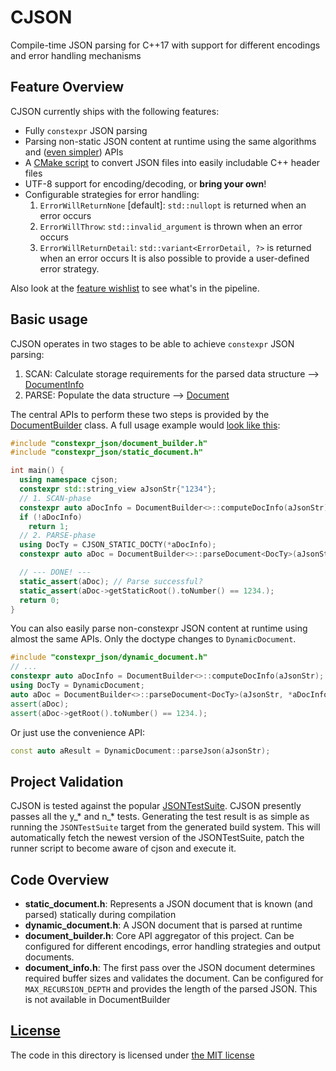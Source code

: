 # CJSON
Compile-time JSON parsing for C++17 with support for different encodings and error handling mechanisms

## Feature Overview
CJSON currently ships with the following features:

* Fully `constexpr` JSON parsing
* Parsing non-static JSON content at runtime using the same algorithms and ([even simpler](https://github.com/suluke/monobo/blob/master/constexpr_json/include/constexpr_json/dynamic_document.h)) APIs
* A [CMake script](https://github.com/suluke/monobo/blob/master/constexpr_json/cmake/GenerateJsonHeader.cmake) to convert JSON files into easily includable C++ header files
* UTF-8 support for encoding/decoding, or **bring your own**!
* Configurable strategies for error handling:
   1. `ErrorWillReturnNone` \[default\]: `std::nullopt` is returned when an error occurs
   2. `ErrorWillThrow`: `std::invalid_argument` is thrown when an error occurs
   3. `ErrorWillReturnDetail`: `std::variant<ErrorDetail, ?>` is returned when an error occurs
   It is also possible to provide a user-defined error strategy.

Also look at the [feature wishlist](https://github.com/suluke/monobo/issues/1) to see what's in the pipeline.

## Basic usage
CJSON operates in two stages to be able to achieve `constexpr` JSON parsing:

1. SCAN: Calculate storage requirements for the parsed data structure --> [DocumentInfo](https://github.com/suluke/monobo/blob/master/constexpr_json/include/constexpr_json/document_info.h)
2. PARSE: Populate the data structure --> [Document](https://github.com/suluke/monobo/blob/master/constexpr_json/include/constexpr_json/document.h)

The central APIs to perform these two steps is provided by the [DocumentBuilder](https://github.com/suluke/monobo/blob/master/constexpr_json/include/constexpr_json/document_builder.h) class.
A full usage example would [look like this](https://github.com/suluke/monobo/blob/master/constexpr_json/test/basic.cc):

```cpp
#include "constexpr_json/document_builder.h"
#include "constexpr_json/static_document.h"

int main() {
  using namespace cjson;
  constexpr std::string_view aJsonStr{"1234"};
  // 1. SCAN-phase
  constexpr auto aDocInfo = DocumentBuilder<>::computeDocInfo(aJsonStr);
  if (!aDocInfo)
    return 1;
  // 2. PARSE-phase
  using DocTy = CJSON_STATIC_DOCTY(*aDocInfo);
  constexpr auto aDoc = DocumentBuilder<>::parseDocument<DocTy>(aJsonStr, *aDocInfo);

  // --- DONE! ---
  static_assert(aDoc); // Parse successful?
  static_assert(aDoc->getStaticRoot().toNumber() == 1234.);
  return 0;
}
```

You can also easily parse non-constexpr JSON content at runtime using almost the same APIs.
Only the doctype changes to `DynamicDocument`.

```cpp
#include "constexpr_json/dynamic_document.h"
// ...
constexpr auto aDocInfo = DocumentBuilder<>::computeDocInfo(aJsonStr);
using DocTy = DynamicDocument;
auto aDoc = DocumentBuilder<>::parseDocument<DocTy>(aJsonStr, *aDocInfo);
assert(aDoc);
assert(aDoc->getRoot().toNumber() == 1234.);
```
Or just use the convenience API:
```cpp
const auto aResult = DynamicDocument::parseJson(aJsonStr);
```
## Project Validation
CJSON is tested against the popular [JSONTestSuite](https://github.com/nst/JSONTestSuite).
CJSON presently passes all the y\_\* and n\_\* tests.
Generating the test result is as simple as running the `JSONTestSuite` target from the generated build system.
This will automatically fetch the newest version of the JSONTestSuite, patch the runner script to become aware of cjson and execute it.


## Code Overview
* **static_document.h**: Represents a JSON document that is known (and parsed) statically during compilation
* **dynamic_document.h**: A JSON document that is parsed at runtime
* **document_builder.h**: Core API aggregator of this project. Can be configured for different encodings, error handling strategies and output documents.
* **document_info.h**: The first pass over the JSON document determines required buffer sizes and validates the document.
                   Can be configured for `MAX_RECURSION_DEPTH` and provides the length of the parsed JSON. This is not available in DocumentBuilder


## [License](https://github.com/suluke/monobo/blob/master/constexpr_json/LICENSE)
The code in this directory is licensed under [the MIT license](https://github.com/suluke/monobo/blob/master/constexpr_json/LICENSE)
